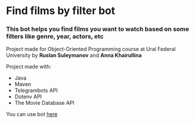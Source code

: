 # Find films by filter bot
### This bot helps you find films you want to watch based on some filters like genre, year, actors, etc
Project made for Object-Oriented Programming course at Ural Federal University by **Ruslan Suleymanov** and **Anna Khairullina**

Project made with: 
- Java
- Maven
- Telegrambots API
- Dotenv API
- The Movie Database API

You can use bot [here](https://t.me/findfilmsbyfiltersbot)
